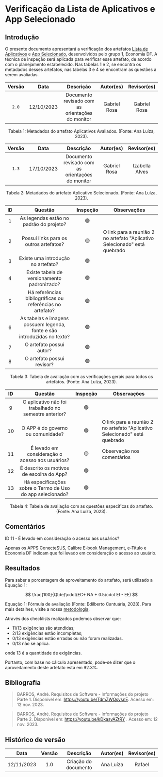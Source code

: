 # Verificação da Lista de Aplicativos e App Selecionado

## Introdução

O presente documento apresentará a verificação dos artefatos [Lista de Aplicativos](https://requisitos-de-software.github.io/2023.2-Economia-DF/planejamento%20do%20projeto/lista-apps-avaliados/) e [App Selecionado](https://requisitos-de-software.github.io/2023.2-Economia-DF/planejamento%20do%20projeto/app-selecionado/), desenvolvidos pelo grupo 1, Economia DF. A técnica de inspeção será aplicada para verificar esse artefato, de acordo com o planejamento estabelecido. Nas tabelas 1 e 2, se encontra os metadados desses artefatos, nas tabelas 3 e 4 se encontram as questões a serem avaliadas.

<center>

| Versão |    Data    |         Descrição          |       Autor(es)     |     Revisor(es)   |
| :----: | :--------: | :------------------------: | :-----------------: | :----------: |
| `2.0`  | 12/10/2023 | Documento revisado com as orientações do monitor | Gabriel Rosa | Gabriel Rosa |

<div style="text-align: center">
<p> Tabela 1: Metadados do artefato Aplicativos Avaliados. (Fonte: Ana Luíza, 2023). </p>
</div>


| Versão |    Data    |         Descrição          |         Autor(es)   |    Revisor(es)   |
| :----: | :--------: | :------------------------: | :--------: | :------------------------: |
| `1.3`  | 17/10/2023 | Documento revisado com as orientações do monitor | Gabriel Rosa | Izabella Alves |

<div style="text-align: center">
<p> Tabela 2: Metadados do artefato Aplicativo Selecionado. (Fonte: Ana Luíza, 2023). </p>
</div>

|  ID   |                                 Questão                                  | Inspeção | Observações |
| :---: | :----------------------------------------------------------------------: | :------: | ----------- |
|   1   |                 As legendas estão no padrão do projeto?                  |    🟢     |             |
|   2   |     Possui links para os outros artefatos?         |    🟡     |     O link para a reunião 2 no artefato "Aplicativo Selecionado" está quebrado |
|   3   |                    Existe uma introdução no artefato?                    |    🟢     |             |
|   4   |               Existe tabela de versionamento padronizado?                |    🟢     |             |
|   5   |        Há referências bibliográficas ou referências no artefato?         |    🟢     |             |
|   6   | As tabelas e imagens possuem legenda, fonte e são introduzidas no texto? |    🟢     |             |
|   7   |                         O artefato possui autor?                         |    🟢     |             |
|   8   |                        O artefato possui revisor?                        |    🟢     |             |

<div style="text-align: center">
<p> Tabela 3: Tabela de avaliação com as verificações gerais para todos os artefatos. (Fonte: Ana Luíza, 2023). </p>
</div>

|  ID   |                                 Questão                                  | Inspeção | Observações |
| :---: | :----------------------------------------------------------------------: | :------: | ----------- |
|   9   |              O aplicativo não foi trabalhado no semestre anterior?       |    🟢    |             |
|   10 |                O APP é do governo ou comunidade?                |   🟢    | O link para a reunião 2 no artefato "Aplicativo Selecionado" está quebrado |
|   11   |         É levado em consideração o acesso aos usuários?                 |    🟡     |      Observação nos comentários       |
|   12   |               É descrito os motivos de escolha do App?                |    🟢     |             |
|   13   |               Há especificações sobre o Termo de Uso do app selecionado?                |    🟢     |             |


<div style="text-align: center">
<p> Tabela 4: Tabela de avaliação com as questões específicas do artefato. (Fonte: Ana Luíza, 2023). </p>
</div>

</center>

## Comentários

ID 11 - É levado em consideração o acesso aos usuários?

Apenas os APPS ConecteSUS, Calibre E-book Management, e-Título e Economia DF indicam que foi levado em consideração o acesso ao usuário. 

## Resultados

Para saber a porcentagem de aproveitamento do artefato, será utilizado a Equação 1:

$$
\frac{100}{Qtde}\cdot(EC+ NA + 0.5\cdot EI - EE)
$$


<div >
<p>Equação 1: Fórmula de avaliação (Fonte: Edilberto Cantuária, 2023). Para mais detalhes, visite a nossa <a href="../metodologia.md">metodologia</a>.</p>

</div>


Através dos checklists realizados podemos observar que:

- 11/13 exigências são atendidas;
- 2/13 exigências estão incompletas;
- 0/13 exigências estão erradas ou não foram realizadas.
- 0/13 não se aplica.

onde 13 é a quantidade de exigências.

Portanto, com base no cálculo apresentado, pode-se dizer que o aproveitamento deste artefato está em 92.3%.

## Bibliografia

> BARROS, André. Requisitos de Software - Informações do projeto Parte 1. Disponível em:  https://youtu.be/TdmZWQsvsnE. Acesso em: 12 nov. 2023.

> BARROS, André. Requisitos de Software - Informações do projeto Parte 2. Disponível em:  https://youtu.be/kDkasvAZtRY . Acesso em: 12 nov. 2023.

## Histórico de versão

|    Data    | Versão |        Descrição        | Autor(es) | Revisor(es) |
| :--------: | :-----: | :------------------------: | :-------: | :---------: |
| 12/11/2023 |   1.0   |   Criação do documento   |   Ana Luíza   |    Rafael    |




